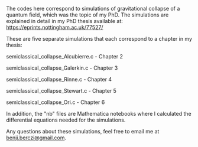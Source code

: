 The codes here correspond to simulations of gravitational collapse of a quantum field, which was the topic of my PhD.
The simulations are explained in detail in my PhD thesis available at: https://eprints.nottingham.ac.uk/77527/

These are five separate simulations that each correspond to a chapter in my thesis:

semiclassical_collapse_Alcubierre.c - Chapter 2

semiclassical_collapse_Galerkin.c   - Chapter 3

semiclassical_collapse_Rinne.c      - Chapter 4

semiclassical_collapse_Stewart.c    - Chapter 5

semiclassical_collapse_Ori.c        - Chapter 6

In addition, the "nb" files are Mathematica notebooks where I calculated the differential equations needed for the simulations. 

Any questions about these simulations, feel free to email me at benji.berczi@gmail.com.
